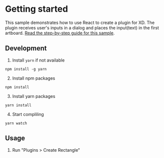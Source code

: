 # Getting started

This sample demonstrates how to use React to create a plugin for XD. The plugin receives user's inputs in a dialog and places the input(text) in the first artboard.
[Read the step-by-step guide for this sample](https://adobexdplatform.com/plugin-docs/tutorials/quick-start-react/).

## Development

1. Install `yarn` if not available
```
npm install -g yarn
```

2. Install npm packages
```
npm install
```

3. Install yarn packages
```
yarn install
```

4. Start compliling
```
yarn watch
```

## Usage

1. Run "Plugins > Create Rectangle"

